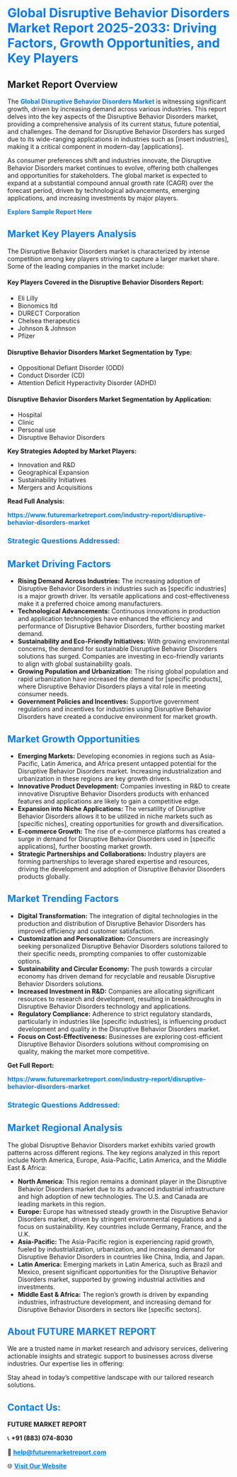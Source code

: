 <h1 style="color: #007BFF;">Global Disruptive Behavior Disorders Market Report 2025-2033: Driving Factors, Growth Opportunities, and Key Players</h1>

<section id="overview">
<h2>Market Report Overview</h2>
<p>The <a href="https://www.futuremarketreport.com/industry-report/disruptive-behavior-disorders-market" style="color: #007BFF; text-decoration: none;"><strong>Global Disruptive Behavior Disorders Market</strong></a> is witnessing significant growth, driven by increasing demand across various industries. This report delves into the key aspects of the Disruptive Behavior Disorders market, providing a comprehensive analysis of its current status, future potential, and challenges. The demand for Disruptive Behavior Disorders has surged due to its wide-ranging applications in industries such as [insert industries], making it a critical component in modern-day [applications].</p>
<p>As consumer preferences shift and industries innovate, the Disruptive Behavior Disorders market continues to evolve, offering both challenges and opportunities for stakeholders. The global market is expected to expand at a substantial compound annual growth rate (CAGR) over the forecast period, driven by technological advancements, emerging applications, and increasing investments by major players.</p>
</section>

<section id="overview">
<p><a href="https://www.futuremarketreport.com/request-sample/reportId=122758" style="color: #007BFF; text-decoration: none;"><strong>Explore Sample Report Here</strong></a></p>
</section>

<section id="key-players">
<h2 style="color: #007BFF;">Market Key Players Analysis</h2>
<p>The Disruptive Behavior Disorders market is characterized by intense competition among key players striving to capture a larger market share. Some of the leading companies in the market include:</p>
<h4>Key Players Covered in the Disruptive Behavior Disorders Report:</h4>
<ul><li>Eli Lilly</li><li>Bionomics ltd</li><li>DURECT Corporation</li><li>Chelsea therapeutics</li><li>Johnson &amp; Johnson</li><li>Pfizer</li></ul>
<h4>Disruptive Behavior Disorders Market Segmentation by Type:</h4>
<ul><li>Oppositional Defiant Disorder (ODD)</li><li>Conduct Disorder (CD)</li><li>Attention Deficit Hyperactivity Disorder (ADHD)</li></ul>

<h4>Disruptive Behavior Disorders Market Segmentation by Application:</h4>
<ul><li>Hospital</li><li>Clinic</li><li>Personal use</li><li>Disruptive Behavior Disorders</li></ul>
<p><strong>Key Strategies Adopted by Market Players:</strong></p>
<ul>
<li>Innovation and R&D</li>
<li>Geographical Expansion</li>
<li>Sustainability Initiatives</li>
<li>Mergers and Acquisitions</li>
</ul>
</section>

<section>
<p><strong>Read Full Analysis: </strong></p><a href="https://www.futuremarketreport.com/industry-report/disruptive-behavior-disorders-market" style="color: #007BFF; text-decoration: none;"><strong>https://www.futuremarketreport.com/industry-report/disruptive-behavior-disorders-market</strong></a>
<h3 style="color: #007BFF;">Strategic Questions Addressed:</h3>
</section>

<section id="driving-factors">
<h2 style="color: #007BFF;">Market Driving Factors</h2>
<ul>
<li><strong>Rising Demand Across Industries:</strong> The increasing adoption of Disruptive Behavior Disorders in industries such as [specific industries] is a major growth driver. Its versatile applications and cost-effectiveness make it a preferred choice among manufacturers.</li>
<li><strong>Technological Advancements:</strong> Continuous innovations in production and application technologies have enhanced the efficiency and performance of Disruptive Behavior Disorders, further boosting market demand.</li>
<li><strong>Sustainability and Eco-Friendly Initiatives:</strong> With growing environmental concerns, the demand for sustainable Disruptive Behavior Disorders solutions has surged. Companies are investing in eco-friendly variants to align with global sustainability goals.</li>
<li><strong>Growing Population and Urbanization:</strong> The rising global population and rapid urbanization have increased the demand for [specific products], where Disruptive Behavior Disorders plays a vital role in meeting consumer needs.</li>
<li><strong>Government Policies and Incentives:</strong> Supportive government regulations and incentives for industries using Disruptive Behavior Disorders have created a conducive environment for market growth.</li>
</ul>
</section>

<section id="growth-opportunities">
<h2 style="color: #007BFF;">Market Growth Opportunities</h2>
<ul>
<li><strong>Emerging Markets:</strong> Developing economies in regions such as Asia-Pacific, Latin America, and Africa present untapped potential for the Disruptive Behavior Disorders market. Increasing industrialization and urbanization in these regions are key growth drivers.</li>
<li><strong>Innovative Product Development:</strong> Companies investing in R&D to create innovative Disruptive Behavior Disorders products with enhanced features and applications are likely to gain a competitive edge.</li>
<li><strong>Expansion into Niche Applications:</strong> The versatility of Disruptive Behavior Disorders allows it to be utilized in niche markets such as [specific niches], creating opportunities for growth and diversification.</li>
<li><strong>E-commerce Growth:</strong> The rise of e-commerce platforms has created a surge in demand for Disruptive Behavior Disorders used in [specific applications], further boosting market growth.</li>
<li><strong>Strategic Partnerships and Collaborations:</strong> Industry players are forming partnerships to leverage shared expertise and resources, driving the development and adoption of Disruptive Behavior Disorders products globally.</li>
</ul>
</section>

<section id="trending-factors">
<h2 style="color: #007BFF;">Market Trending Factors</h2>
<ul>
<li><strong>Digital Transformation:</strong> The integration of digital technologies in the production and distribution of Disruptive Behavior Disorders has improved efficiency and customer satisfaction.</li>
<li><strong>Customization and Personalization:</strong> Consumers are increasingly seeking personalized Disruptive Behavior Disorders solutions tailored to their specific needs, prompting companies to offer customizable options.</li>
<li><strong>Sustainability and Circular Economy:</strong> The push towards a circular economy has driven demand for recyclable and reusable Disruptive Behavior Disorders solutions.</li>
<li><strong>Increased Investment in R&D:</strong> Companies are allocating significant resources to research and development, resulting in breakthroughs in Disruptive Behavior Disorders technology and applications.</li>
<li><strong>Regulatory Compliance:</strong> Adherence to strict regulatory standards, particularly in industries like [specific industries], is influencing product development and quality in the Disruptive Behavior Disorders market.</li>
<li><strong>Focus on Cost-Effectiveness:</strong> Businesses are exploring cost-efficient Disruptive Behavior Disorders solutions without compromising on quality, making the market more competitive.</li>
</ul>
</section>

<section>
<p><strong>Get Full Report: </strong></p><a href="https://www.futuremarketreport.com/industry-report/disruptive-behavior-disorders-market" style="color: #007BFF; text-decoration: none;"><strong>https://www.futuremarketreport.com/industry-report/disruptive-behavior-disorders-market</strong></a>
<h3 style="color: #007BFF;">Strategic Questions Addressed:</h3>
</section>


<section id="regional-analysis">
<h2 style="color: #007BFF;">Market Regional Analysis</h2>
<p>The global Disruptive Behavior Disorders market exhibits varied growth patterns across different regions. The key regions analyzed in this report include North America, Europe, Asia-Pacific, Latin America, and the Middle East & Africa:</p>
<ul>
<li><strong>North America:</strong> This region remains a dominant player in the Disruptive Behavior Disorders market due to its advanced industrial infrastructure and high adoption of new technologies. The U.S. and Canada are leading markets in this region.</li>
<li><strong>Europe:</strong> Europe has witnessed steady growth in the Disruptive Behavior Disorders market, driven by stringent environmental regulations and a focus on sustainability. Key countries include Germany, France, and the U.K.</li>
<li><strong>Asia-Pacific:</strong> The Asia-Pacific region is experiencing rapid growth, fueled by industrialization, urbanization, and increasing demand for Disruptive Behavior Disorders in countries like China, India, and Japan.</li>
<li><strong>Latin America:</strong> Emerging markets in Latin America, such as Brazil and Mexico, present significant opportunities for the Disruptive Behavior Disorders market, supported by growing industrial activities and investments.</li>
<li><strong>Middle East & Africa:</strong> The region’s growth is driven by expanding industries, infrastructure development, and increasing demand for Disruptive Behavior Disorders in sectors like [specific sectors].</li>
</ul>
</section>

<footer>
<h2 style="color: #007BFF;">About FUTURE MARKET REPORT</h2>
<p>We are a trusted name in market research and advisory services, delivering actionable insights and strategic support to businesses across diverse industries. Our expertise lies in offering:</p>

<p>Stay ahead in today’s competitive landscape with our tailored research solutions.</p>

<h2 style="color: #007BFF;">Contact Us:</h2>
<p><strong>FUTURE MARKET REPORT</strong></p>
<p>📞 <strong>+91 (883) 074-8030</strong></p>
<p>📧 <strong><a href="mailto:help@futuremarketreport.com" style="color: #007BFF;">help@futuremarketreport.com</a></strong></p>
<p>🌐 <strong><a href="https://www.futuremarketreport.com/" style="color: #007BFF;">Visit Our Website</a></strong></p>
</footer>